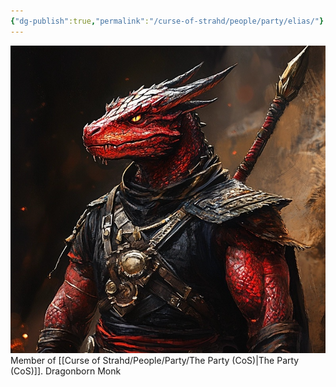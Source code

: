 ```yaml
---
{"dg-publish":true,"permalink":"/curse-of-strahd/people/party/elias/"}
---
```


![Elias.png|500](/img/user/Curse%20of%20Strahd/Images/Elias.png)
Member of [[Curse of Strahd/People/Party/The Party (CoS)\|The Party (CoS)]].
Dragonborn Monk
